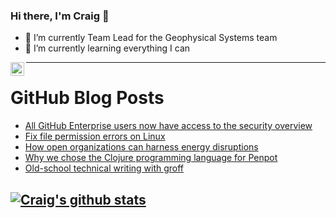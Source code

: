 ### Hi there, I'm Craig 👋

<!--
**CraigTeelFugro/CraigTeelFugro** is a ✨ _special_ ✨ repository because its `README.md` (this file) appears on your GitHub profile.

Here are some ideas to get you started:
-->

- 🔭 I’m currently Team Lead for the Geophysical Systems team
- 🌱 I’m currently learning everything I can

[<img align="left" alt="Craig Teel | LinkedIn" width="22px" src="https://cdn.jsdelivr.net/npm/simple-icons@v3/icons/linkedin.svg" />][linkedin]

---

# GitHub Blog Posts

<!-- BLOG-POST-LIST:START -->
- [All GitHub Enterprise users now have access to the security overview](https://github.blog/2022-08-08-all-github-enterprise-users-now-have-access-to-the-security-overview/)
- [Fix file permission errors on Linux](https://opensource.com/article/22/8/fix-file-permission-errors-linux)
- [How open organizations can harness energy disruptions](https://opensource.com/open-organization/22/8/energy-disruption)
- [Why we chose the Clojure programming language for Penpot](https://opensource.com/article/22/7/why-we-chose-clojure-penpot)
- [Old-school technical writing with groff](https://opensource.com/article/22/8/old-school-technical-writing-groff)
<!-- BLOG-POST-LIST:END -->

## [![Craig's github stats](https://github-readme-stats.vercel.app/api?username=craigteelfugro)](https://github.com/anuraghazra/github-readme-stats)


[linkedin]: https://linkedin.com/in/craig-teel-b8786771
